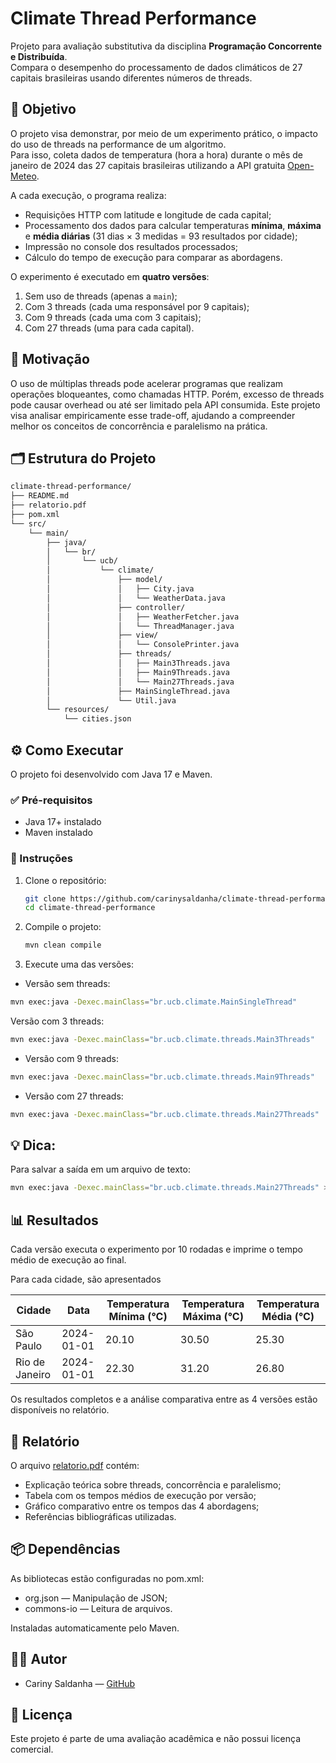 # Climate Thread Performance

Projeto para avaliação substitutiva da disciplina **Programação Concorrente e Distribuída**.  
Compara o desempenho do processamento de dados climáticos de 27 capitais brasileiras usando diferentes números de threads.

## 🎯 Objetivo

O projeto visa demonstrar, por meio de um experimento prático, o impacto do uso de threads na performance de um algoritmo.  
Para isso, coleta dados de temperatura (hora a hora) durante o mês de janeiro de 2024 das 27 capitais brasileiras utilizando a API gratuita [Open-Meteo](https://open-meteo.com/en/docs/).

A cada execução, o programa realiza:
- Requisições HTTP com latitude e longitude de cada capital;
- Processamento dos dados para calcular temperaturas **mínima**, **máxima** e **média diárias** (31 dias × 3 medidas = 93 resultados por cidade);
- Impressão no console dos resultados processados;
- Cálculo do tempo de execução para comparar as abordagens.

O experimento é executado em **quatro versões**:
1. Sem uso de threads (apenas a `main`);
2. Com 3 threads (cada uma responsável por 9 capitais);
3. Com 9 threads (cada uma com 3 capitais);
4. Com 27 threads (uma para cada capital).

## 🧠 Motivação
O uso de múltiplas threads pode acelerar programas que realizam operações bloqueantes, como chamadas HTTP. Porém, excesso de threads pode causar overhead ou até ser limitado pela API consumida. Este projeto visa analisar empiricamente esse trade-off, ajudando a compreender melhor os conceitos de concorrência e paralelismo na prática.

## 🗂️ Estrutura do Projeto

```bash
climate-thread-performance/
├── README.md
├── relatorio.pdf
├── pom.xml
└── src/
    └── main/
        ├── java/
        │   └── br/
        │       └── ucb/
        │           └── climate/
        │               ├── model/
        │               │   ├── City.java
        │               │   └── WeatherData.java
        │               ├── controller/
        │               │   ├── WeatherFetcher.java
        │               │   └── ThreadManager.java
        │               ├── view/
        │               │   └── ConsolePrinter.java
        │               ├── threads/
        │               │   ├── Main3Threads.java
        │               │   ├── Main9Threads.java
        │               │   └── Main27Threads.java
        │               ├── MainSingleThread.java
        │               └── Util.java
        └── resources/
            └── cities.json
```

## ⚙️ Como Executar
O projeto foi desenvolvido com Java 17 e Maven.

### ✅ Pré-requisitos
- Java 17+ instalado
- Maven instalado

### 📌 Instruções

1. Clone o repositório:

    ```bash
    git clone https://github.com/carinysaldanha/climate-thread-performance.git
    cd climate-thread-performance
    ```

2. Compile o projeto:

    ```bash
    mvn clean compile
    ```

3. Execute uma das versões:

- Versão sem threads:
```bash
mvn exec:java -Dexec.mainClass="br.ucb.climate.MainSingleThread"
```

Versão com 3 threads:
```bash
mvn exec:java -Dexec.mainClass="br.ucb.climate.threads.Main3Threads"
```

- Versão com 9 threads:
```bash
mvn exec:java -Dexec.mainClass="br.ucb.climate.threads.Main9Threads"
```
- Versão com 27 threads:
```bash
mvn exec:java -Dexec.mainClass="br.ucb.climate.threads.Main27Threads"
```

## 💡 Dica:
Para salvar a saída em um arquivo de texto:

```bash
mvn exec:java -Dexec.mainClass="br.ucb.climate.threads.Main27Threads" > saida.txt
```

## 📊 Resultados
Cada versão executa o experimento por 10 rodadas e imprime o tempo médio de execução ao final.

Para cada cidade, são apresentados

| Cidade         | Data       | Temperatura Mínima (°C) | Temperatura Máxima (°C) | Temperatura Média (°C) |
|----------------|------------|-------------------------|-------------------------|-----------------------|
| São Paulo      | 2024-01-01 | 20.10                   | 30.50                   | 25.30                 |
| Rio de Janeiro | 2024-01-01 | 22.30                   | 31.20                   | 26.80                 |

Os resultados completos e a análise comparativa entre as 4 versões estão disponíveis no relatório.

## 📄 Relatório
O arquivo [relatorio.pdf]() contém:

- Explicação teórica sobre threads, concorrência e paralelismo;
- Tabela com os tempos médios de execução por versão;
- Gráfico comparativo entre os tempos das 4 abordagens;
- Referências bibliográficas utilizadas.

## 📦 Dependências
As bibliotecas estão configuradas no pom.xml:

- org.json — Manipulação de JSON;
- commons-io — Leitura de arquivos.

Instaladas automaticamente pelo Maven.

## 👨‍💻 Autor
- Cariny Saldanha — [GitHub](https://github.com/carinysaldanha)

## 📝 Licença
Este projeto é parte de uma avaliação acadêmica e não possui licença comercial.
